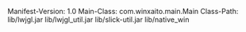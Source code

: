Manifest-Version: 1.0
Main-Class: com.winxaito.main.Main
Class-Path: lib/lwjgl.jar lib/lwjgl_util.jar lib/slick-util.jar lib/native_win
